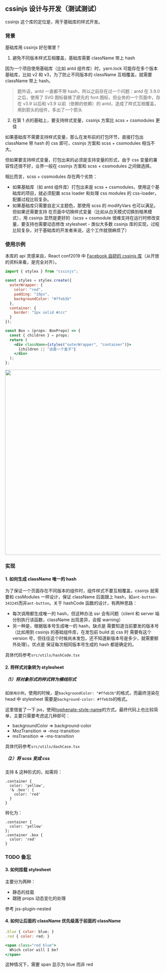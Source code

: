 ## cssinjs 设计与开发（测试测试）

cssinjs 这个库的定位是，用于基础库的样式开发。

### 背景

基础库用 cssinjs 好在哪里？

1. 避免不同版本样式互相覆盖，基础库需要 className 带上 hash

因为一个项目使用基础库（比如 antd 组件库）时，yarn.lock 可能存在多个版本基础库，比如 v2 和 v3，为了防止不同版本的 className 互相覆盖，就需要 className 带上 hash。

> 题外话，antd 一直都不带 hash，所以之前存在过一个问题：antd 在 3.9.0 之后，使用了 SVG 图标替换了原先的 font 图标，但业务的一个页面中，存在 v3.9 以后和 v3.9 以前（依赖的依赖）的 antd，造成了样式互相覆盖，用到箭头的组件，多出了一个箭头

2. 在第 1 点的基础上，要支持样式变量，cssinjs 方案比 scss + cssmodules 更佳

如果基础库不需要支持样式变量，那么在发布前的打包环节，直接打包出 className 带 hash 的 css 即可，cssinjs 方案和 scss + cssmodules 相当不大。

但如果要支持样式变量，打包出来的必须是支持变量的形式，由于 css 变量的兼容性还很不好，业界一般在 cssinjs 方案和 scss + cssmodules 之间做选择。

相比而言，scss + cssmodules 存在两个劣势：

- 如果基础库（如 antd 组件库）打包出来是 scss + cssmodules，使用这个基础库的项目，就必须配置 scss loader 和处理 css modules 的 css-loader，配置过程比较复杂。
- 如果基础库只需要自定义主题色，那使用 scss 的 modifyVars 也可以满足。但如果还需要支持 在页面中切换样式变量（比如从白天模式切换到暗黑模式），用 cssinjs 显然是更好的（scss + cssmodule 很难支持在运行时修改变量，要支持也需要动态修改 stylesheet - 类似大多数 cssinjs 库的实现，过程比较复杂，对于基础库的开发者来说，这个工作就很麻烦了）

### 使用示例

本库的 api 灵感来自，React conf2019 中 [Facebook 自研的 cssinjs 库](https://conf.reactjs.org/event.html?frank)（从开放的资料来看，是完全对齐）。

```jsx
import { stylex } from "cssinjs";

const styles = stylex.create({
  outerWrapper: {
    color: "red",
    padding: "10px",
    backgroundColor: "#ffeb3b"
  },
  container: {
    border: "1px solid #ccc"
  }
});

const Box = (props: BoxProps) => {
  const { children } = props;
  return (
    <div className={styles("outerWrapper", "container")}>
      {children || "这是一个盒子"}
    </div>
  );
};
```

<img src="https://user-images.githubusercontent.com/8243326/73650745-d2588000-46bd-11ea-89ee-a87aebf96fea.png" width="600px" />

### 实现

#### 1. 如何生成 className 唯一的 hash

为了保证一个页面存在不同版本的组件时，组件样式不要互相覆盖，cssinjs 就需要和 cssModules 一样设计，保证 className 后面跟上 hash，如`ant-button-343245`而非`ant-button`。关于 hashCode 函数的设计，有两种思路：

- 每次调用都生成唯一的 hash，但这种办法 ssr 会有问题（client 和 server 端分别执行该函数，className 出现差异，会报 warning）
- 另一种是，根据版本号生成唯一的 hash，缺点是 需要知道当前要发的版本号（比如用到 cssinjs 的基础组件库，在发包前 build 出 css 时 需要有这个 version 号，但往往这个时候尚未发包，还不知道新版本号是多少，就需要额外处理）。优点是 保证每次相同版本号生成的 hash 都是确定的。

具体代码参考`src/utils/hashCode.tsx`

#### 2. 将样式对象转为 stylesheet

##### （1）将对象形式的样式转为横线形式

如`使用示例`，使用的时候，是`backgroundColor: "#ffeb3b"`的格式，而最终渲染在 head 中 stylesheet 需要是`background-color: #ffeb3b`的格式。

这里借鉴了一下 jss，使用[hyphenate-style-name](https://github.com/rexxars/hyphenate-style-name/blob/master/test/hyphenate-style-name.test.js)的方式。最终代码上也比较简单，主要只需要考虑这几种即可：

- backgroundColor => background-color
- MozTransition => -moz-transition
- msTransition => -ms-transition

具体代码参考`src/utils/dashCase.tsx`

##### （2）将 scss 变成 css

支持 & 这种形式的，如需将：

```
.container {
  color: 'yellow',
  '& .box': {
    color: 'red'
  }
}
```

转化为：

```
.container {
  color: 'yellow'
};
.container .box {
  color: 'red'
}
```

### TODO 备忘

#### 3. 如何挂载 stylesheet

主要分为两种：

- 静态的挂载
- 跟随 props 动态变化的处理

参考 jss-plugin-nested

#### 4. 如何让后面的 className 优先级高于前面的 className

```jsx
.blue { color: blue; }
.red { color: red; }

<span class="red blue">
  Which color will I be?
</span>
```

这种情况下，需要 span 显示为 blue 而非 red
